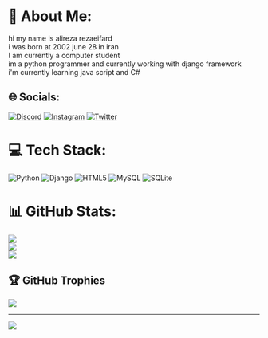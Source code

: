 # 💫 About Me:
hi my name is alireza rezaeifard <br>i was born at 2002 june 28 in iran <br>I am currently a computer student<br>im a python programmer and currently working with django framework<br>i'm currently learning java script and C#


## 🌐 Socials:
[![Discord](https://img.shields.io/badge/Discord-%237289DA.svg?logo=discord&logoColor=white)](https://discord.gg/_pashmam) [![Instagram](https://img.shields.io/badge/Instagram-%23E4405F.svg?logo=Instagram&logoColor=white)](https://instagram.com/symphony______no9) [![Twitter](https://img.shields.io/badge/Twitter-%231DA1F2.svg?logo=Twitter&logoColor=white)](https://twitter.com/unknown______81) 

# 💻 Tech Stack:
![Python](https://img.shields.io/badge/python-3670A0?style=for-the-badge&logo=python&logoColor=ffdd54) ![Django](https://img.shields.io/badge/django-%23092E20.svg?style=for-the-badge&logo=django&logoColor=white) ![HTML5](https://img.shields.io/badge/html5-%23E34F26.svg?style=for-the-badge&logo=html5&logoColor=white) ![MySQL](https://img.shields.io/badge/mysql-%2300000f.svg?style=for-the-badge&logo=mysql&logoColor=white) ![SQLite](https://img.shields.io/badge/sqlite-%2307405e.svg?style=for-the-badge&logo=sqlite&logoColor=white)
# 📊 GitHub Stats:
![](https://github-readme-stats.vercel.app/api?username=alireza-rezaeifard&theme=dark&hide_border=false&include_all_commits=true&count_private=false)<br/>
![](https://github-readme-streak-stats.herokuapp.com/?user=alireza-rezaeifard&theme=dark&hide_border=false)<br/>
![](https://github-readme-stats.vercel.app/api/top-langs/?username=alireza-rezaeifard&theme=dark&hide_border=false&include_all_commits=true&count_private=false&layout=compact)

## 🏆 GitHub Trophies
![](https://github-profile-trophy.vercel.app/?username=alireza-rezaeifard&theme=radical&no-frame=false&no-bg=false&margin-w=4)


---
<a href="https://visitcount.itsvg.in">
  <img src="https://visitcount.itsvg.in/api?id=alireza-rezaeifard&label=Profile%20Views&color=1&pretty=false" />
</a>

<!-- Proudly created with GPRM ( https://gprm.itsvg.in ) -->
